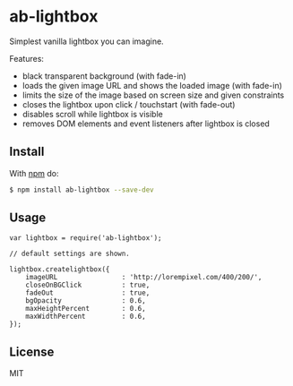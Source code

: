 # ab-lightbox

Simplest vanilla lightbox you can imagine.

Features:

- black transparent background (with fade-in)
- loads the given image URL and shows the loaded image (with fade-in)
- limits the size of the image based on screen size and given constraints
- closes the lightbox upon click / touchstart (with fade-out)
- disables scroll while lightbox is visible
- removes DOM elements and event listeners after lightbox is closed

## Install

With [npm](http://npmjs.org) do:

```bash
$ npm install ab-lightbox --save-dev
```

## Usage
	
	var lightbox = require('ab-lightbox');
	
	// default settings are shown.

	lightbox.createlightbox({
		imageURL 				: 'http://lorempixel.com/400/200/',
		closeOnBGClick 			: true,
		fadeOut					: true,
		bgOpacity				: 0.6,
		maxHeightPercent		: 0.6,
		maxWidthPercent			: 0.6,
	});

## License

MIT
